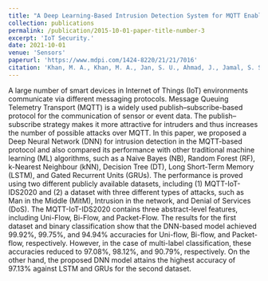 ```yaml
---
title: "A Deep Learning-Based Intrusion Detection System for MQTT Enabled IoT"
collection: publications
permalink: /publication/2015-10-01-paper-title-number-3
excerpt: 'IoT Security.'
date: 2021-10-01
venue: 'Sensors'
paperurl: 'https://www.mdpi.com/1424-8220/21/21/7016'
citation: 'Khan, M. A., Khan, M. A., Jan, S. U., Ahmad, J., Jamal, S. S., Shah, A. A., ... & Buchanan, W. J. (2021). A deep learning-based intrusion detection system for MQTT enabled IoT. Sensors, 21(21), 7016.'
---
```


A large number of smart devices in Internet of Things (IoT) environments communicate via different messaging protocols. Message Queuing Telemetry Transport (MQTT) is a widely used publish–subscribe-based protocol for the communication of sensor or event data. The publish–subscribe strategy makes it more attractive for intruders and thus increases the number of possible attacks over MQTT. In this paper, we proposed a Deep Neural Network (DNN) for intrusion detection in the MQTT-based protocol and also compared its performance with other traditional machine learning (ML) algorithms, such as a Naive Bayes (NB), Random Forest (RF), k-Nearest Neighbour (kNN), Decision Tree (DT), Long Short-Term Memory (LSTM), and Gated Recurrent Units (GRUs). The performance is proved using two different publicly available datasets, including (1) MQTT-IoT-IDS2020 and (2) a dataset with three different types of attacks, such as Man in the Middle (MitM), Intrusion in the network, and Denial of Services (DoS). The MQTT-IoT-IDS2020 contains three abstract-level features, including Uni-Flow, Bi-Flow, and Packet-Flow. The results for the first dataset and binary classification show that the DNN-based model achieved 99.92%, 99.75%, and 94.94% accuracies for Uni-flow, Bi-flow, and Packet-flow, respectively. However, in the case of multi-label classification, these accuracies reduced to 97.08%, 98.12%, and 90.79%, respectively. On the other hand, the proposed DNN model attains the highest accuracy of 97.13% against LSTM and GRUs for the second dataset.
